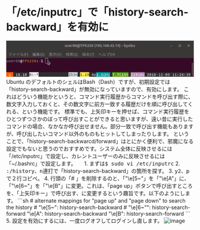 # 「/etc/inputrc」で「history-search-backward」を有効に  
  
<img src="images/history_search_backward.gif" alt="image">  
Ubuntu のデフォルトのシェルはBash（Dash）ですが、初期設定では「history-search-backward」が無効になっていますので、有効にします。  
これはどういう機能かというと、コマンド実行履歴からコマンドを呼び出す際に、数文字入力しておくと、その数文字に前方一致する履歴だけを順に呼び出してくれる、という機能です。  
標準でも、上矢印キーを押せば、コマンド実行履歴をひとつずつさかのぼって呼び出すことができると思いますが、遠い昔に実行したコマンドの場合、なかなか呼び出せません。部分一致で呼び出す機能もありますが、呼び出したいコマンド以外のものもヒットしてしまったりします。  
ということで、「history-search-backwarcd/forward」はとにかく便利で、邪魔になる設定でもないと思うのでおすすめです。システム全体に反映させるには「/etc/inputrc」で設定し、カレントユーザーのみに反映させるには「~/.bashrc」で設定します。  
  　
1. まずは<kbd>$ sudo vi /etc/inputrc</kbd>  
2. <kbd>:/history</kbd>、<kbd>n</kbd>連打で「history-search-backward」の箇所を探す。  
3. <kbd>y2</kbd>、<kbd>p</kbd>で２行コピペ。  
4. 行頭の「# 」を削除するのと、「"\e[5~"」を「"\e[A"」に、「"\e[6~"」を「"\e[B"」に変更。これは、「page up」ボタンで呼び出すところを、「上矢印キー」で呼び出す、に変更するという趣旨です。以下のようにします。  
```sh
# alternate mappings for "page up" and "page down" to search the history  
# "\e[5~": history-search-backward
# "\e[6~"": history-search-forward
"\e[A": history-search-backward  
"\e[B": history-search-forward  
```  
5. 設定を有効にするには、一度ログオフしてログインし直します。  
<img src="images/inputrc2.pngy" alt="image">  
